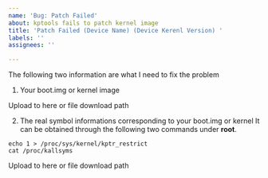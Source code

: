 ```yaml
---
name: 'Bug: Patch Failed'
about: kptools fails to patch kernel image
title: 'Patch Failed (Device Name) (Device Kerenl Version) '
labels: ''
assignees: ''

---
```


The following two information are what I need to fix the problem

1. Your boot.img or kernel image

Upload to here or file download path

2.  The real symbol informations corresponding to your boot.img or kernel
It can be obtained through the following two commands under **root**.
```shell
echo 1 > /proc/sys/kernel/kptr_restrict
cat /proc/kallsyms
```

Upload to here or file download path
